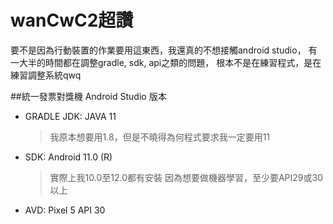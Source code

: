 # wanCwC2超讚
要不是因為行動裝置的作業要用這東西，我還真的不想接觸android studio，
有一大半的時間都在調整gradle, sdk, api之類的問題，
根本不是在練習程式，是在練習調整系統qwq

##統一發票對獎機 Android Studio 版本
* GRADLE JDK: JAVA 11 
  > 我原本想要用1.8，但是不曉得為何程式要求我一定要用11
* SDK: Android 11.0 (R)
  > 實際上我10.0至12.0都有安裝
  > 因為想要做機器學習，至少要API29或30以上
* AVD: Pixel 5 API 30